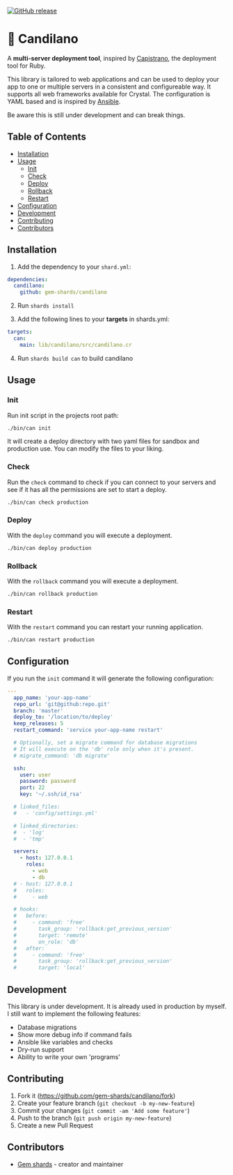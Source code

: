 [![GitHub release](https://img.shields.io/github/release/gem-shards/candilano.svg)](https://github.com/gem-shards/candilano/releases)

# :candy: Candilano

A **multi-server deployment tool**, inspired by [Capistrano](https://capistranorb.com/), the deployment tool for Ruby.

This library is tailored to web applications and can be used to deploy your app to one or multiple servers in a consistent and  configureable way. It supports all web frameworks available for Crystal. The configuration is YAML based and is inspired by [Ansible](https://github.com/ansible/ansible).

Be aware this is still under development and can break things.

## Table of Contents
- [Installation](#installation)
- [Usage](#usage)
  - [Init](#init)
  - [Check](#check)
  - [Deploy](#deploy)
  - [Rollback](#rollback)
  - [Restart](#restart)
- [Configuration](#configuration)
- [Development](#development)
- [Contributing](#contributing)
- [Contributors](#contributors)

## Installation

1. Add the dependency to your `shard.yml`:
```yaml
dependencies:
  candilano:
    github: gem-shards/candilano
```
2. Run `shards install`

3. Add the following lines to your **targets** in shards.yml:

```yaml
targets:
  can:
    main: lib/candilano/src/candilano.cr
```

4. Run `shards build can` to build candilano

## Usage

### Init
Run init script in the projects root path:

```bash
./bin/can init
```

It will create a deploy directory with two yaml files for sandbox and production use. You can modify the files to your liking.

### Check
Run the `check` command to check if you can connect to your servers and see if it has all the permissions are set to start a deploy.

```bash
./bin/can check production
```

### Deploy
With the `deploy` command you will execute a deployment.

```bash
./bin/can deploy production
```

### Rollback
With the `rollback` command you will execute a deployment.

```bash
./bin/can rollback production
```

### Restart
With the `restart` command you can restart your running application.

```bash
./bin/can restart production
```

## Configuration
If you run the `init` command it will generate the following configuration:

```yaml
---
  app_name: 'your-app-name'
  repo_url: 'git@github:repo.git'
  branch: 'master'
  deploy_to: '/location/to/deploy'
  keep_releases: 5
  restart_command: 'service your-app-name restart'

  # Optionally, set a migrate command for database migrations
  # It will execute on the 'db' role only when it's present.
  # migrate_command: 'db migrate'

  ssh:
    user: user
    password: password
    port: 22
    key: '~/.ssh/id_rsa'

  # linked_files:
  #   - 'config/settings.yml'

  # linked_directories:
  #  - 'log'
  #  - 'tmp'

  servers:
    - host: 127.0.0.1
      roles:
        - web
        - db
  # - host: 127.0.0.1
  #   roles:
  #     - web

  # hooks:
  #   before:
  #     - command: 'free'
  #       task_group: 'rollback:get_previous_version'
  #       target: 'remote'
  #       on_role: 'db'
  #   after:
  #     - command: 'free'
  #       task_group: 'rollback:get_previous_version'
  #       target: 'local'

```

## Development

This library is under development. It is already used in production by myself. I still want to implement the following features:

- Database migrations
- Show more debug info if command fails
- Ansible like variables and checks
- Dry-run support
- Ability to write your own 'programs'

## Contributing

1. Fork it (<https://github.com/gem-shards/candilano/fork>)
2. Create your feature branch (`git checkout -b my-new-feature`)
3. Commit your changes (`git commit -am 'Add some feature'`)
4. Push to the branch (`git push origin my-new-feature`)
5. Create a new Pull Request

## Contributors

- [Gem shards](https://github.com/gem-shards) - creator and maintainer

